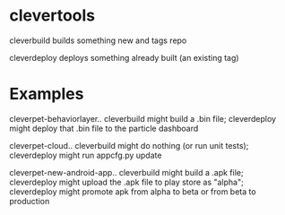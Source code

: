 # clevertools

cleverbuild builds something new and tags repo

cleverdeploy deploys something already built (an existing tag)

# Examples

cleverpet-behaviorlayer..
cleverbuild might build a .bin file;
cleverdeploy might deploy that .bin file to the particle dashboard

cleverpet-cloud..
cleverbuild might do nothing (or run unit tests);
cleverdeploy might run appcfg.py update

cleverpet-new-android-app..
cleverbuild might build a .apk file;
cleverdeploy might upload the .apk file to play store as "alpha";
cleverdeploy might promote apk from alpha to beta or from beta to production
